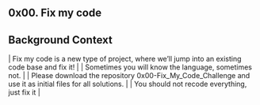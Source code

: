 ## 0x00. Fix my code
## Background Context
| Fix my code is a new type of project, where we’ll jump into an existing code base and fix it! |
| Sometimes you will know the language, sometimes not. |
| Please download the repository 0x00-Fix_My_Code_Challenge and use it as initial files for all solutions. |
| You should not recode everything, just fix it |
